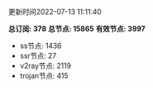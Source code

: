 更新时间2022-07-13 11:11:40

**总订阅: 378**
**总节点: 15865**
**有效节点: 3997**
- ss节点: 1436
- ssr节点: 27
- v2ray节点: 2119
- trojan节点: 415
